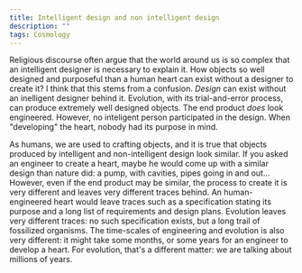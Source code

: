 ```yaml
---
title: Intelligent design and non intelligent design
description: "" 
tags: Cosmology
---
```


Religious discourse often argue that the world around us is so complex that an intelligent designer is necessary to explain it.
How objects so well designed and purposeful than a human heart can exist without a designer to create it?
I think that this stems from a confusion.
*Design* can exist without an inelligent designer behind it.
Evolution, with its trial-and-error process, can produce extremely well designed objects.
The end product *does* look engineered. However, no inteligent person participated in the design.
When "developing" the heart, nobody had its purpose in mind.

As humans, we are used to crafting objects, and it is true that objects produced by intelligent and non-intelligent design look similar.
If you asked an engineer to create a heart, maybe he would come up with a similar design than nature did: a pump, with cavities, pipes going in and out...
However, even if the end product may be similar, the process to create it is very different and leaves very different traces behind.
An human-engineered heart would leave traces such as a specification stating its purpose and a long list of requirements and design plans.
Evolution leaves very different traces: no such specification exists, but a long trail of fossilized organisms.
The time-scales of engineering and evolution is also very different: it might take some months, or some years for an engineer to develop a heart.
For evolution, that's a different matter: we are talking about millions of years.


